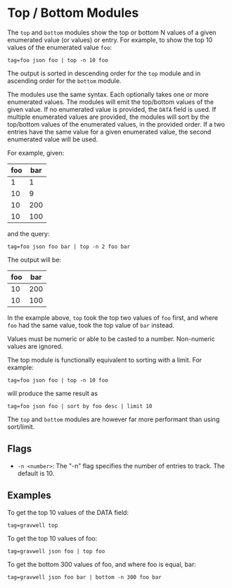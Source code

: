 # Top / Bottom Modules

The `top` and `bottom` modules show the top or bottom N values of a given enumerated value (or values) or entry. For example, to show the top 10 values of the enumerated value `foo`:

```gravwell
tag=foo json foo | top -n 10 foo
```

The output is sorted in descending order for the `top` module and in ascending order for the `bottom` module.

The modules use the same syntax. Each optionally takes one or more enumerated values. The modules will emit the top/bottom values of the given value. If no enumerated value is provided, the `DATA` field is used.
If multiple enumerated values are provided, the modules will sort by the top/bottom values of the enumerated values, in the provided order. If a two entries have the same value for a given enumerated value, the second enumerated value will be used.

For example, given:

| foo | bar |
|-----|-----|
| 1   | 1   |
| 10  | 9   |
| 10  | 200 |
| 10  | 100 |

and the query: 

```gravwell
tag=foo json foo bar | top -n 2 foo bar
```

The output will be:

| foo | bar |
|-----|-----|
| 10  | 200 | 
| 10  | 100 |

In the example above, `top` took the top two values of `foo` first, and where `foo` had the same value, took the top value of `bar` instead.

Values must be numeric or able to be casted to a number. Non-numeric values are ignored.

The top module is functionally equivalent to sorting with a limit. For example:

```gravwell
tag=foo json foo | top -n 10 foo
```

will produce the same result as

```gravwell
tag=foo json foo | sort by foo desc | limit 10
```

The `top` and `bottom` modules are however far more performant than using sort/limit.

## Flags

- `-n <number>`: The "-n" flag specifies the number of entries to track. The default is 10. 

## Examples

To get the top 10 values of the DATA field:

```gravwell
tag=gravwell top
```

To get the top 10 values of foo:

```gravwell
tag=gravwell json foo | top foo
```

To get the bottom 300 values of foo, and where foo is equal, bar:

```gravwell
tag=gravwell json foo bar | bottom -n 300 foo bar
```
